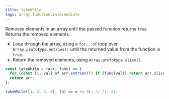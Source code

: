 ```yaml
---
title: takeWhile
tags: array,function,intermediate
---
```


Removes elements in an array until the passed function returns `true`. Returns the removed elements.

- Loop through the array, using a `for...of` loop over `Array.prototype.entries()` until the returned value from the function is `true`.
- Return the removed elements, using `Array.prototype.slice()`.

```js
const takeWhile = (arr, func) => {
  for (const [i, val] of arr.entries()) if (func(val)) return arr.slice(0, i);
  return arr;
};
```

```js
takeWhile([1, 2, 3, 4], (n) => n >= 3); // [1, 2]
```
